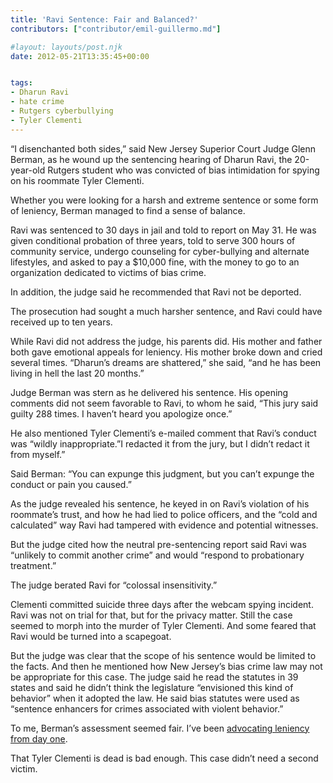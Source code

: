 ```yaml
---
title: 'Ravi Sentence: Fair and Balanced?'
contributors: ["contributor/emil-guillermo.md"]

#layout: layouts/post.njk
date: 2012-05-21T13:35:45+00:00


tags:
- Dharun Ravi
- hate crime
- Rutgers cyberbullying
- Tyler Clementi
---
```


“I disenchanted both sides,” said New Jersey Superior Court Judge Glenn Berman,
as he wound up the sentencing hearing of Dharun Ravi, the 20-year-old Rutgers
student who was convicted of bias intimidation for spying on his roommate Tyler
Clementi.

Whether you were looking for a harsh and extreme sentence or some form of
leniency, Berman managed to find a sense of balance.

Ravi was sentenced to 30 days in jail and told to report on May 31. He was given
conditional probation of three years, told to serve 300 hours of community
service, undergo counseling for cyber-bullying and alternate lifestyles, and
asked to pay a $10,000 fine, with the money to go to an organization dedicated
to victims of bias crime.

In addition, the judge said he recommended that Ravi not be deported.

The prosecution had sought a much harsher sentence, and Ravi could have received
up to ten years.

While Ravi did not address the judge, his parents did. His mother and father
both gave emotional appeals for leniency. His mother broke down and cried
several times. “Dharun’s dreams are shattered,” she said, “and he has been
living in hell the last 20 months.”

Judge Berman was stern as he delivered his sentence. His opening comments did
not seem favorable to Ravi, to whom he said, “This jury said guilty 288 times. I
haven’t heard you apologize once.”

He also mentioned Tyler Clementi’s e-mailed comment that Ravi’s conduct was
“wildly inappropriate.”I redacted it from the jury, but I didn’t redact it from
myself.”

Said Berman: “You can expunge this judgment, but you can’t expunge the conduct
or pain you caused.”

As the judge revealed his sentence, he keyed in on Ravi’s violation of his
roommate’s trust, and how he had lied to police officers, and the “cold and
calculated” way Ravi had tampered with evidence and potential witnesses.

But the judge cited how the neutral pre-sentencing report said Ravi was
“unlikely to commit another crime” and would “respond to probationary
treatment.”

The judge berated Ravi for “colossal insensitivity.”

Clementi committed suicide three days after the webcam spying incident. Ravi was
not on trial for that, but for the privacy matter. Still the case seemed to
morph into the murder of Tyler Clementi. And some feared that Ravi would be
turned into a scapegoat.

But the judge was clear that the scope of his sentence would be limited to the
facts. And then he mentioned how New Jersey’s bias crime law may not be
appropriate for this case. The judge said he read the statutes in 39 states and
said he didn’t think the legislature “envisioned this kind of behavior” when it
adopted the law. He said bias statutes were used as “sentence enhancers for
crimes associated with violent behavior.”

To me, Berman’s assessment seemed fair. I’ve been [advocating leniency from day
one](/blog/after-the-ravi-verdict-a-need-for-compassion-clarity/).

That Tyler Clementi is dead is bad enough. This case didn’t need a second
victim.
